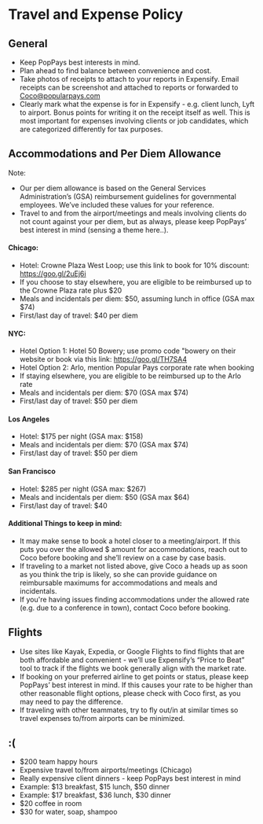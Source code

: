 # Travel and Expense Policy

## General
* Keep PopPays best interests in mind.
* Plan ahead to find balance between convenience and cost. 
* Take photos of receipts to attach to your reports in Expensify. Email receipts can be screenshot and attached to reports or forwarded to Coco@popularpays.com
* Clearly mark what the expense is for in Expensify - e.g. client lunch, Lyft to airport. Bonus points for writing it on the receipt itself as well. This is most important for expenses involving clients or job candidates, which are categorized differently for tax purposes.

## Accommodations and Per Diem Allowance
Note:
* Our per diem allowance is based on the General Services Administration’s (GSA) reimbursement guidelines for governmental employees. We’ve included these values for your reference.
* Travel to and from the airport/meetings and meals involving clients do not count against your per diem, but as always, please keep PopPays’ best interest in mind (sensing a theme here..).
 
#### Chicago:
* Hotel: Crowne Plaza West Loop; use this link to book for 10% discount: https://goo.gl/2uEj6i
* If you choose to stay elsewhere, you are eligible to be reimbursed up to the Crowne Plaza rate plus $20
* Meals and incidentals per diem: $50, assuming lunch in office  (GSA max $74)
* First/last day of travel: $40 per diem
 
#### NYC:
* Hotel Option 1: Hotel 50 Bowery; use promo code "bowery on their website or book via this link: https://goo.gl/TH7SA4
* Hotel Option 2: Arlo, mention Popular Pays corporate rate when booking
* If staying elsewhere, you are eligible to be reimbursed up to the Arlo rate
* Meals and incidentals per diem: $70  (GSA max $74)
* First/last day of travel: $50 per diem
 
#### Los Angeles
* Hotel: $175 per night (GSA max: $158)
* Meals and incidentals per diem: $70 (GSA max $74)
* First/last day of travel: $50 per diem
 
#### San Francisco
* Hotel: $285 per night (GSA max: $267)
* Meals and incidentals per diem: $50 (GSA max $64)
* First/last day of travel: $40

#### Additional Things to keep in mind:
* It may make sense to book a hotel closer to a meeting/airport. If this puts you over the allowed $ amount for accommodations, reach out to Coco before booking and she’ll review on a case by case basis.
* If traveling to a market not listed above, give Coco a heads up as soon as you think the trip is likely, so she can provide guidance on reimbursable maximums for accommodations and meals and incidentals.
* If you're having issues finding accommodations under the allowed rate (e.g. due to a conference in town), contact Coco before booking.

## Flights
* Use sites like Kayak, Expedia, or Google Flights to find flights that are both affordable and convenient - we’ll use Expensify’s “Price to Beat” tool to track if the flights we book generally align with the market rate.
* If booking on your preferred airline to get points or status, please keep PopPays’ best interest in mind. If this causes your rate to be higher than other reasonable flight options, please check with Coco first, as you may need to pay the difference.
* If traveling with other teammates, try to fly out/in at similar times so travel expenses to/from airports can be minimized.
 
## :(
* $200 team happy hours
* Expensive travel to/from airports/meetings (Chicago)
* Really expensive client dinners - keep PopPays best interest in mind
* Example: $13 breakfast, $15 lunch, $50 dinner
* Example: $17 breakfast, $36 lunch, $30 dinner
* $20 coffee in room
* $30 for water, soap, shampoo
 
